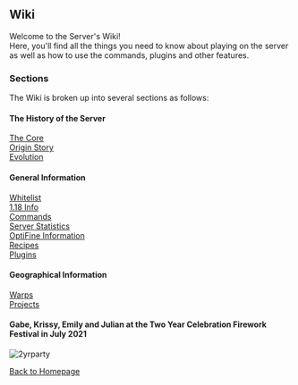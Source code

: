 

<link rel="stylesheet" href="assets/css/light-darkmode.css">

## **Wiki**  

Welcome to the Server's Wiki!  
Here, you'll find all the things you need to know about playing on the server as well as how to use the commands, plugins and other features.  

### Sections  

The Wiki is broken up into several sections as follows:  

#### The History of the Server 
[The Core](/MinecraftServer/wiki/thecore)  
[Origin Story](/MinecraftServer/wiki/origin-story)  
[Evolution](/MinecraftServer/wiki/evolution)  

#### General Information
[Whitelist](/MinecraftServer/whitelist)  
[1.18 Info](/MinecraftServer/wiki/1-18)  
[Commands](/MinecraftServer/wiki/commands)  
[Server Statistics](/MinecraftServer/wiki/stats)  
[OptiFine Information](/MinecraftServer/wiki/optifine)  
[Recipes](/MinecraftServer/wiki/recipes)  
[Plugins](/MinecraftServer/wiki/plugins)  

#### Geographical Information
[Warps](/MinecraftServer/warps)    
[Projects](/MinecraftServer/wiki/projects)  



#### Gabe, Krissy, Emily and Julian at the Two Year Celebration Firework Festival in July 2021
![2yrparty](/MinecraftServer/assets/images/projectimages/2-year-anniversary-party.png)


[Back to Homepage](/MinecraftServer)
